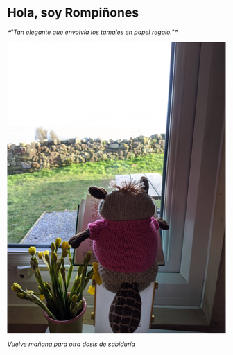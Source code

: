 # Hola, soy Rompiñones

<!--STARTS_HERE_QUOTE_README-->
<i>❝"Tan elegante que envolvía los tamales en papel regalo."❞</i>
<!--ENDS_HERE_QUOTE_README-->

<!--START_SECTION:update_image-->
![alt text](https://raw.githubusercontent.com/focaalvarez/rompinones/main/.github/images/IMG_20220219_152233.jpg?raw=true)
<!--END_SECTION:update_image-->

*Vuelve mañana para otra dosis de sabiduría*

